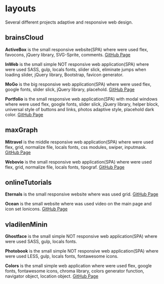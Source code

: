 # layouts
Several different projects adaptive and responsive web design.

## brainsCloud
**ActiveBox** is the small responsive website(SPA) where were used flex, favocons, jQuery library, SVG-Sprite, comments. [GitHub Page](https://andriistoliarov.github.io/layouts/brainsCloud/activeBox/index.html)

**InWeb** is the small simple NOT responsive web application(SPA) where were used SASS, gulp, locals fonts, slider slick, eliminate jumps when loading slider, jQuery library, Bootstrap, favicon generator.

**MoGo** is the big responsive web application(SPA) where were used flex, google fonts, slider slick, jQuery library, placehold. [GitHub Page](https://andriistoliarov.github.io/layouts/brainsCloud/moGo/index.html)

**Portfolio** is the small responsive web application(SPA) with modal windows where were used flex, google fonts, slider slick, jQuery library, helper block, universal style of buttons and links, photos adaptive style, placehold dark color. [GitHub Page](https://andriistoliarov.github.io/layouts/brainsCloud/portfolio/index.html)

## maxGraph
**Mitravel** is the middle responsive web application(SPA) where were used flex, grid, normalize file, locals fonts, css modules, swiper, inputmask. [GitHub Page](https://andriistoliarov.github.io/layouts/maxGraph/mitravel/index.html)

**Webovio** is the small responsive web application(SPA) where were used flex, grid, normalize file, locals fonts, tipograf. [GitHub Page](https://andriistoliarov.github.io/layouts/maxGraph/webovio/index.html)

## onlineTutorials
**Eternals** is the small responsive website where was used grid. [GitHub Page](https://andriistoliarov.github.io/layouts/onlineTutorials/eternals/index.html)

**Ocean** is the small website where was used video on the main page and icon set Ionicons. [GitHub Page](https://andriistoliarov.github.io/layouts/onlineTutorials/ocean/index.html)

## vladilenMinin
**Ghostface** is the small simple NOT responsive web application(SPA) where were used SASS, gulp, locals fonts.

**Photobook** is the small simple NOT responsive web application(SPA) where were used LESS, gulp, locals fonts, fontawesome icons.

**Colors** is the small simple web application where were used flex, google fonts, fontawesome icons, chroma library, colors generator function, navigator object, location object. [GitHub Page](https://andriistoliarov.github.io/layouts/vladilenMinin/colors/index.html)
